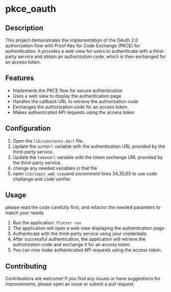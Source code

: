 # pkce_oauth


## Description
This project demonstrates the implementation of the OAuth 2.0 authorization flow with Proof Key for Code Exchange (PKCE) for authentication. It provides a web view for users to authenticate with a third-party service and obtain an authorization code, which is then exchanged for an access token.

## Features
- Implements the PKCE flow for secure authentication
- Uses a web view to display the authentication page
- Handles the callback URL to retrieve the authorization code
- Exchanges the authorization code for an access token
- Makes authenticated API requests using the access token


## Configuration
1. Open the `lib/constants.dart` file.
2. Update the `authUrl` variable with the authentication URL provided by the third-party service.
3. Update the `tokenUrl` variable with the token exchange URL provided by the third-party service.
4. change any needed variables in that file
5. open `lib/login_web_view`and uncomment lines 34,35,65 to use code challange and code verifier.


## Usage
please read the code carefully first, and refactor the needed paramters to match your needa
1. Run the application: `flutter run`
2. The application will open a web view displaying the authentication page.
3. Authenticate with the third-party service using your credentials.
4. After successful authentication, the application will retrieve the authorization code and exchange it for an access token.
5. You can now make authenticated API requests using the access token.

## Contributing
Contributions are welcome! If you find any issues or have suggestions for improvements, please open an issue or submit a pull request.


